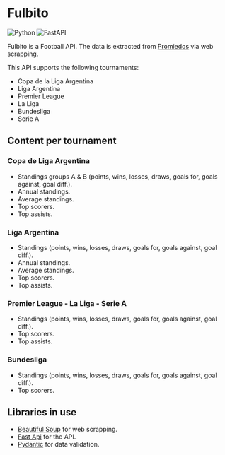 # Fulbito
![Python](https://img.shields.io/badge/python-3670A0?style=for-the-badge&logo=python&logoColor=ffdd54)
![FastAPI](https://img.shields.io/badge/FastAPI-005571?style=for-the-badge&logo=fastapi)

Fulbito is a Football API. The data is extracted from [Promiedos](https://promiedos.com.ar) via web scrapping.

This API supports the following tournaments:
- Copa de la Liga Argentina
- Liga Argentina
- Premier League
- La Liga
- Bundesliga
- Serie A

## Content per tournament
### Copa de Liga Argentina
- Standings groups A & B (points, wins, losses, draws, goals for, goals against, goal diff.).
- Annual standings.
- Average standings.
- Top scorers.
- Top assists.

### Liga Argentina
- Standings (points, wins, losses, draws, goals for, goals against, goal diff.).
- Annual standings.
- Average standings.
- Top scorers.
- Top assists.

### Premier League - La Liga - Serie A 
- Standings (points, wins, losses, draws, goals for, goals against, goal diff.).
- Top scorers.
- Top assists.

### Bundesliga
- Standings (points, wins, losses, draws, goals for, goals against, goal diff.).
- Top scorers.

## Libraries in use
- [Beautiful Soup](https://www.crummy.com/software/BeautifulSoup/) for web scrapping.
- [Fast Api](https://fastapi.tiangolo.com/) for the API.
- [Pydantic](https://pydantic.dev/) for data validation.

